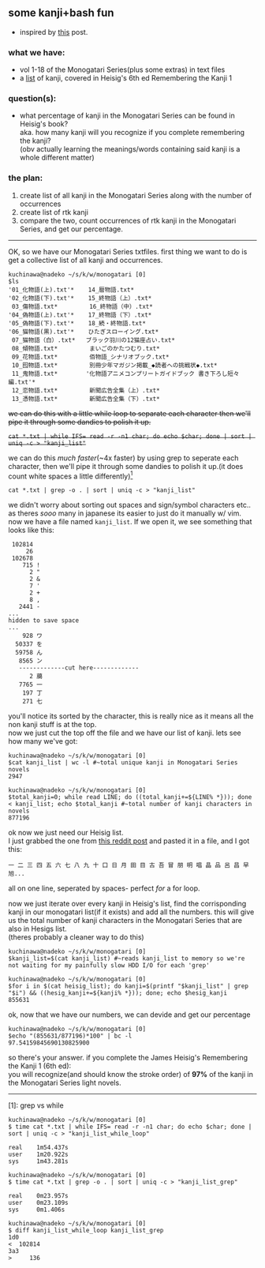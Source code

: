 ## some kanji+bash fun
 - inspired by [this](https://hackernoon.com/learning-languages-very-quickly-with-the-help-of-some-very-basic-data-science-cdbf95288333) post.

### what we have:
 - vol 1-18 of the Monogatari Series(plus some extras) in text files
 - a [list](https://www.reddit.com/r/LearnJapanese/comments/1a126a/all_2200_kanji_from_heisigs_remembering_the_kanji/) of kanji, covered in Heisig's 6th ed Remembering the Kanji 1
	
### question(s):
 - what percentage of kanji in the Monogatari Series can be found in Heisig's book?
 <br>aka. how many kanji will you recognize if you complete remembering the kanji?
 <br>(obv actually learning the meanings/words containing said kanji is a whole different matter)
	
### the plan:
 1. create list of all kanji in the Monogatari Series along with the number of occurrences
 2. create list of rtk kanji
 3. compare the two, count occurrences of rtk kanji in the Monogatari Series, and get our percentage.
<hr>

	
OK, so we have our Monogatari Series txtfiles. first thing we want to do is get a collective list of all kanji and occurrences.
```
kuchinawa@nadeko ~/s/k/w/monogatari [0]
$ls
'01_化物語(上).txt'*    14_暦物語.txt*
'02_化物語(下).txt'*    15_終物語（上）.txt*
 03_傷物語.txt*         16_終物語（中）.txt*
'04_偽物語(上).txt'*    17_終物語（下）.txt*
'05_偽物語(下).txt'*    18_続・終物語.txt*
'06_猫物語(黒).txt'*    ひたぎスローイング.txt*
 07_猫物語（白）.txt*   ブラック羽川の12猫座占い.txt*
 08_傾物語.txt*         まいごのかたつむり.txt*
 09_花物語.txt*         佰物語_シナリオブック.txt*
 10_囮物語.txt*         別冊少年マガジン掲載_◆読者への挑戦状◆.txt*
 11_鬼物語.txt*        '化物語アニメコンプリートガイドブック 書き下ろし短々編.txt'*
 12_恋物語.txt*         新聞広告全集（上）.txt*
 13_憑物語.txt*         新聞広告全集（下）.txt*
 ```
 
 
 
~~we can do this with a little while loop to separate each character then we'll pipe it through some dandies to polish it up.~~

~~`cat *.txt | while IFS= read -r -n1 char; do echo $char; done | sort | uniq -c > "kanji_list"`~~

we can do this _much faster_(~4x faster) by using grep to seperate each character, then we'll pipe it through some dandies to polish it up.(it does count white spaces a little differently)<a href="#grep_vs_while"><sup>1</sup></a>

`cat *.txt | grep -o . | sort | uniq -c > "kanji_list"`

we didn't worry about sorting out spaces and sign/symbol characters etc.. as theres _sooo_ many in japanese its easier to just do it manually w/ vim.
<br>now we have a file named `kanji_list`. If we open it, we see something that looks like this:
```
 102814
     26 ﻿
 102678
    715 !
      2 "
      2 &
      7 '
      2 +
      8 ,
   2441 -
...
hidden to save space
...
    928 ワ
  50337 を
  59758 ん
   8565 ン
   -------------cut here-------------
      2 﨟
   7765 一
    197 丁
    271 七
```

you'll notice its sorted by the character, this is really nice as it means all the non kanji stuff is at the top.
<br>now we just cut the top off the file and we have our list of kanji. lets see how many we've got:
```
kuchinawa@nadeko ~/s/k/w/monogatari [0]
$cat kanji_list | wc -l #~total unique kanji in Monogatari Series novels
2947

kuchinawa@nadeko ~/s/k/w/monogatari [0]
$total_kanji=0; while read LINE; do ((total_kanji+=${LINE% *})); done < kanji_list; echo $total_kanji #~total number of kanji characters in novels
877196
```



ok now we just need our Heisig list.
<br>I just grabbed the one from [this reddit post](https://www.reddit.com/r/LearnJapanese/comments/1a126a/all_2200_kanji_from_heisigs_remembering_the_kanji/) and pasted it in a file, and I got this:
```
一 二 三 四 五 六 七 八 九 十 口 日 月 田 目 古 吾 冒 朋 明 唱 晶 品 呂 昌 早 旭...
```

all on one line, seperated by spaces- perfect _for_ a for loop.

now we just iterate over every kanji in Heisig's list, find the corrisponding kanji in our monogatari list(if it exists) and add all the numbers. this will give us the total number of kanji characters in the Monogatari Series that are also in Hesigs list.
<br>(theres probably a cleaner way to do this)
```
kuchinawa@nadeko ~/s/k/w/monogatari [0]
$kanji_list=$(cat kanji_list) #~reads kanji_list to memory so we're not waiting for my painfully slow HDD I/O for each 'grep'

kuchinawa@nadeko ~/s/k/w/monogatari [0]
$for i in $(cat heisig_list); do kanji=$(printf "$kanji_list" | grep "$i") && ((hesig_kanji+=${kanji% *})); done; echo $hesig_kanji
855631
```



ok, now that we have our numbers, we can devide and get our percentage
```
kuchinawa@nadeko ~/s/k/w/monogatari [0]
$echo "(855631/877196)*100" | bc -l
97.54159845690130825900
```


so there's your answer. if you complete the James Heisig's Remembering the Kanji 1 (6th ed):
<br>you will recognize(and should know the stroke order) of **97%** of the kanji in the Monogatari Series light novels.




<hr>
<a id="grep_vs_while">[1]: grep vs while</a>

```
kuchinawa@nadeko ~/s/k/w/monogatari [0]
$ time cat *.txt | while IFS= read -r -n1 char; do echo $char; done | sort | uniq -c > "kanji_list_while_loop"

real    1m54.437s
user    1m20.922s
sys     1m43.281s

kuchinawa@nadeko ~/s/k/w/monogatari [0]
$ time cat *.txt | grep -o . | sort | uniq -c > "kanji_list_grep"

real    0m23.957s
user    0m23.109s
sys     0m1.406s

kuchinawa@nadeko ~/s/k/w/monogatari [0]
$ diff kanji_list_while_loop kanji_list_grep
1d0
<  102814
3a3
>     136
```
